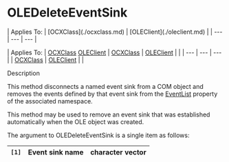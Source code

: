 




<h1 class="heading"><span class="name">OLEDeleteEventSink</span></h1>
| Applies To: | [OCXClass](./ocxclass.md) | [OLEClient](./oleclient.md) |
| --- | --- | ---  |

| Applies To: | [OCXClass](./ocxclass.md) [OLEClient](./oleclient.md) | [OCXClass](./ocxclass.md) | [OLEClient](./oleclient.md) |  |
| --- | --- | ---  |
| [OCXClass](./ocxclass.md) | [OLEClient](./oleclient.md) |  |


Description


This method disconnects a named event sink from a COM object and removes the events defined by that event sink from the [EventList](./eventlist.md) property of the associated namespace.


This method may be used to remove an event sink that was established automatically when the OLE object was created.


The argument to OLEDeleteEventSink is a single item as follows:

| `[1]` | Event sink name | character vector |
| --- | --- | ---  |



